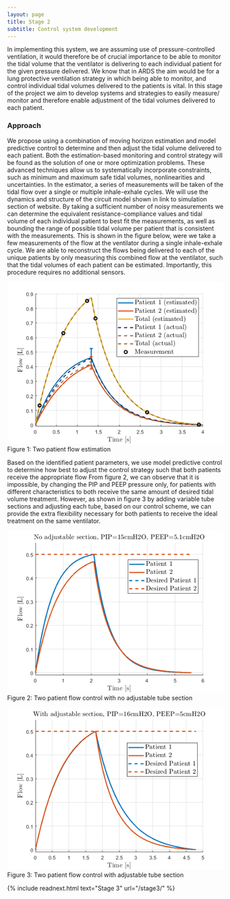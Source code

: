```yaml
---
layout: page
title: Stage 2
subtitle: Control system development
---
```


In implementing this system, we are assuming use of pressure-controlled ventilation, it would therefore be of crucial importance to be able to monitor the tidal volume that the ventilator is delivering to each individual patient for the given pressure delivered. We know that in ARDS the aim would be for a lung protective ventilation strategy in which being able to monitor, and control individual tidal volumes delivered to the patients is vital. In this stage of the project we aim to develop systems and strategies to easily measure/ monitor and therefore enable adjustment of the tidal volumes delivered to each patient.

### Approach

We propose using a combination of moving horizon estimation and model predictive control to determine and then adjust the tidal volume delivered to each patient. Both the estimation-based monitoring and control strategy will be found as the solution of one or more optimization problems. These advanced techniques allow us to systematically incorporate constraints, such as minimum and maximum safe tidal volumes, nonlinearities and uncertainties.
In the estimator, a series of measurements will be taken of the tidal flow over a single or multiple inhale-exhale cycles. We will use the dynamics and structure of the circuit model shown in link to simulation section of website. By taking a sufficient number of noisy measurements we can determine the equivalent resistance-compliance values and tidal volume of each individual patient to best fit the measurements, as well as bounding the range of possible tidal volume per patient that is consistent with the measurements.
This is shown in the figure below, were we take a few measurements of the flow at the ventilator during a single inhale-exhale cycle. We are able to reconstruct the flows being delivered to each of the unique patients by only measuring this combined flow at the ventilator, such that the tidal volumes of each patient can be estimated. Importantly, this procedure requires no additional sensors.

![](/img/2Patient_Estimation_Flow_uniform.png)
<fig>Figure 1: Two patient flow estimation</fig>

Based on the identified patient parameters, we use model predictive control to determine how best to adjust the control strategy such that both patients receive the appropriate flow From figure 2, we can observe that it is impossible, by changing the PIP and PEEP pressure only, for patients with different characteristics to both receive the same amount of desired tidal volume treatment. However, as shown in figure 3 by adding variable tube sections and adjusting each tube, based on our control scheme, we can provide the extra flexibility necessary for both patients to receive the ideal treatment on the same ventilator.

![](/img/2Patient_Controlled_withoutAS_Flow.png)
<fig>Figure 2: Two patient flow control with no adjustable tube section</fig>

![](/img/2Patient_Controlled_withAS_Flow.png)
<fig>Figure 3: Two patient flow control with adjustable tube section</fig>

{% include readnext.html text="Stage 3" url="/stage3/" %}

